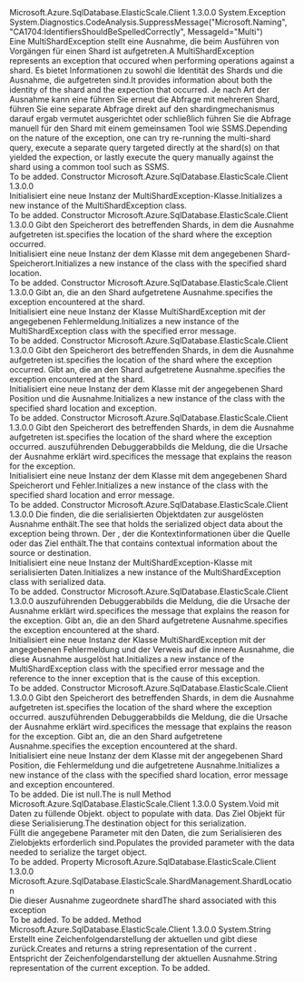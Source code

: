<Type Name="MultiShardException" FullName="Microsoft.Azure.SqlDatabase.ElasticScale.Query.MultiShardException">
  <TypeSignature Language="C#" Value="public class MultiShardException : Exception" />
  <TypeSignature Language="ILAsm" Value=".class public auto ansi serializable beforefieldinit MultiShardException extends System.Exception" />
  <TypeSignature Language="DocId" Value="T:Microsoft.Azure.SqlDatabase.ElasticScale.Query.MultiShardException" />
  <TypeSignature Language="VB.NET" Value="Public Class MultiShardException&#xA;Inherits Exception" />
  <TypeSignature Language="F#" Value="type MultiShardException = class&#xA;    inherit Exception" />
  <AssemblyInfo>
    <AssemblyName>Microsoft.Azure.SqlDatabase.ElasticScale.Client</AssemblyName>
    <AssemblyVersion>1.3.0.0</AssemblyVersion>
  </AssemblyInfo>
  <Base>
    <BaseTypeName>System.Exception</BaseTypeName>
  </Base>
  <Interfaces />
  <Attributes>
    <Attribute>
      <AttributeName>System.Diagnostics.CodeAnalysis.SuppressMessage("Microsoft.Naming", "CA1704:IdentifiersShouldBeSpelledCorrectly", MessageId="Multi")</AttributeName>
    </Attribute>
  </Attributes>
  <Docs>
    <summary>
            <span data-ttu-id="692f6-101">Eine MultiShardException stellt eine Ausnahme, die beim Ausführen von Vorgängen für einen Shard ist aufgetreten.</span><span class="sxs-lookup"><span data-stu-id="692f6-101">A MultiShardException represents an exception that occured when performing operations against a shard.</span></span>
            <span data-ttu-id="692f6-102">Es bietet Informationen zu sowohl die Identität des Shards und die Ausnahme, die aufgetreten sind.</span><span class="sxs-lookup"><span data-stu-id="692f6-102">It provides information about both the identity of the shard and the expection that occurred.</span></span>
            <span data-ttu-id="692f6-103">Je nach Art der Ausnahme kann eine führen Sie erneut die Abfrage mit mehreren Shard, führen Sie eine separate Abfrage direkt auf den shardingmechanismus darauf ergab vermutet ausgerichtet oder schließlich führen Sie die Abfrage manuell für den Shard mit einem gemeinsamen Tool wie SSMS.</span><span class="sxs-lookup"><span data-stu-id="692f6-103">Depending on the nature of the exception, one can try re-running the multi-shard query, execute a separate query targeted directly at the shard(s) on that yielded the expection, or lastly execute the query manually against the shard using a common tool such as SSMS.</span></span>  
            </summary>
    <remarks>To be added.</remarks>
  </Docs>
  <Members>
    <Member MemberName=".ctor">
      <MemberSignature Language="C#" Value="public MultiShardException ();" />
      <MemberSignature Language="ILAsm" Value=".method public hidebysig specialname rtspecialname instance void .ctor() cil managed" />
      <MemberSignature Language="DocId" Value="M:Microsoft.Azure.SqlDatabase.ElasticScale.Query.MultiShardException.#ctor" />
      <MemberSignature Language="VB.NET" Value="Public Sub New ()" />
      <MemberType>Constructor</MemberType>
      <AssemblyInfo>
        <AssemblyName>Microsoft.Azure.SqlDatabase.ElasticScale.Client</AssemblyName>
        <AssemblyVersion>1.3.0.0</AssemblyVersion>
      </AssemblyInfo>
      <Parameters />
      <Docs>
        <summary>
            <span data-ttu-id="692f6-104">Initialisiert eine neue Instanz der MultiShardException-Klasse.</span><span class="sxs-lookup"><span data-stu-id="692f6-104">Initializes a new instance of the MultiShardException class.</span></span>
            </summary>
        <remarks>To be added.</remarks>
      </Docs>
    </Member>
    <Member MemberName=".ctor">
      <MemberSignature Language="C#" Value="public MultiShardException (Microsoft.Azure.SqlDatabase.ElasticScale.ShardManagement.ShardLocation shardLocation);" />
      <MemberSignature Language="ILAsm" Value=".method public hidebysig specialname rtspecialname instance void .ctor(class Microsoft.Azure.SqlDatabase.ElasticScale.ShardManagement.ShardLocation shardLocation) cil managed" />
      <MemberSignature Language="DocId" Value="M:Microsoft.Azure.SqlDatabase.ElasticScale.Query.MultiShardException.#ctor(Microsoft.Azure.SqlDatabase.ElasticScale.ShardManagement.ShardLocation)" />
      <MemberSignature Language="F#" Value="new Microsoft.Azure.SqlDatabase.ElasticScale.Query.MultiShardException : Microsoft.Azure.SqlDatabase.ElasticScale.ShardManagement.ShardLocation -&gt; Microsoft.Azure.SqlDatabase.ElasticScale.Query.MultiShardException" Usage="new Microsoft.Azure.SqlDatabase.ElasticScale.Query.MultiShardException shardLocation" />
      <MemberType>Constructor</MemberType>
      <AssemblyInfo>
        <AssemblyName>Microsoft.Azure.SqlDatabase.ElasticScale.Client</AssemblyName>
        <AssemblyVersion>1.3.0.0</AssemblyVersion>
      </AssemblyInfo>
      <Parameters>
        <Parameter Name="shardLocation" Type="Microsoft.Azure.SqlDatabase.ElasticScale.ShardManagement.ShardLocation" />
      </Parameters>
      <Docs>
        <param name="shardLocation"> <span data-ttu-id="692f6-105">Gibt den Speicherort des betreffenden Shards, in dem die Ausnahme aufgetreten ist.</span><span class="sxs-lookup"><span data-stu-id="692f6-105">specifies the location of the shard where the exception occurred.</span></span></param>
        <summary>
            <span data-ttu-id="692f6-106">Initialisiert eine neue Instanz der dem <see cref="T:Microsoft.Azure.SqlDatabase.ElasticScale.Query.MultiShardException" /> Klasse mit dem angegebenen Shard-Speicherort.</span><span class="sxs-lookup"><span data-stu-id="692f6-106">Initializes a new instance of the <see cref="T:Microsoft.Azure.SqlDatabase.ElasticScale.Query.MultiShardException" /> class with the specified shard location.</span></span>
            </summary>
        <remarks>To be added.</remarks>
      </Docs>
    </Member>
    <Member MemberName=".ctor">
      <MemberSignature Language="C#" Value="public MultiShardException (string message);" />
      <MemberSignature Language="ILAsm" Value=".method public hidebysig specialname rtspecialname instance void .ctor(string message) cil managed" />
      <MemberSignature Language="DocId" Value="M:Microsoft.Azure.SqlDatabase.ElasticScale.Query.MultiShardException.#ctor(System.String)" />
      <MemberSignature Language="VB.NET" Value="Public Sub New (message As String)" />
      <MemberSignature Language="F#" Value="new Microsoft.Azure.SqlDatabase.ElasticScale.Query.MultiShardException : string -&gt; Microsoft.Azure.SqlDatabase.ElasticScale.Query.MultiShardException" Usage="new Microsoft.Azure.SqlDatabase.ElasticScale.Query.MultiShardException message" />
      <MemberType>Constructor</MemberType>
      <AssemblyInfo>
        <AssemblyName>Microsoft.Azure.SqlDatabase.ElasticScale.Client</AssemblyName>
        <AssemblyVersion>1.3.0.0</AssemblyVersion>
      </AssemblyInfo>
      <Parameters>
        <Parameter Name="message" Type="System.String" />
      </Parameters>
      <Docs>
        <param name="message"> <span data-ttu-id="692f6-107">Gibt an, die an den Shard aufgetretene Ausnahme.</span><span class="sxs-lookup"><span data-stu-id="692f6-107">specifies the exception encountered at the shard.</span></span></param>
        <summary>
            <span data-ttu-id="692f6-108">Initialisiert eine neue Instanz der Klasse MultiShardException mit der angegebenen Fehlermeldung.</span><span class="sxs-lookup"><span data-stu-id="692f6-108">Initializes a new instance of the MultiShardException class with the specified error message.</span></span>
            </summary>
        <remarks>To be added.</remarks>
      </Docs>
    </Member>
    <Member MemberName=".ctor">
      <MemberSignature Language="C#" Value="public MultiShardException (Microsoft.Azure.SqlDatabase.ElasticScale.ShardManagement.ShardLocation shardLocation, Exception inner);" />
      <MemberSignature Language="ILAsm" Value=".method public hidebysig specialname rtspecialname instance void .ctor(class Microsoft.Azure.SqlDatabase.ElasticScale.ShardManagement.ShardLocation shardLocation, class System.Exception inner) cil managed" />
      <MemberSignature Language="DocId" Value="M:Microsoft.Azure.SqlDatabase.ElasticScale.Query.MultiShardException.#ctor(Microsoft.Azure.SqlDatabase.ElasticScale.ShardManagement.ShardLocation,System.Exception)" />
      <MemberSignature Language="F#" Value="new Microsoft.Azure.SqlDatabase.ElasticScale.Query.MultiShardException : Microsoft.Azure.SqlDatabase.ElasticScale.ShardManagement.ShardLocation * Exception -&gt; Microsoft.Azure.SqlDatabase.ElasticScale.Query.MultiShardException" Usage="new Microsoft.Azure.SqlDatabase.ElasticScale.Query.MultiShardException (shardLocation, inner)" />
      <MemberType>Constructor</MemberType>
      <AssemblyInfo>
        <AssemblyName>Microsoft.Azure.SqlDatabase.ElasticScale.Client</AssemblyName>
        <AssemblyVersion>1.3.0.0</AssemblyVersion>
      </AssemblyInfo>
      <Parameters>
        <Parameter Name="shardLocation" Type="Microsoft.Azure.SqlDatabase.ElasticScale.ShardManagement.ShardLocation" />
        <Parameter Name="inner" Type="System.Exception" />
      </Parameters>
      <Docs>
        <param name="shardLocation"> <span data-ttu-id="692f6-109">Gibt den Speicherort des betreffenden Shards, in dem die Ausnahme aufgetreten ist.</span><span class="sxs-lookup"><span data-stu-id="692f6-109">specifies the location of the shard where the exception occurred.</span></span></param>
        <param name="inner"> <span data-ttu-id="692f6-110">Gibt an, die an den Shard aufgetretene Ausnahme.</span><span class="sxs-lookup"><span data-stu-id="692f6-110">specifies the exception encountered at the shard.</span></span></param>
        <summary>
            <span data-ttu-id="692f6-111">Initialisiert eine neue Instanz der dem <see cref="T:Microsoft.Azure.SqlDatabase.ElasticScale.Query.MultiShardException" /> Klasse mit der angegebenen Shard Position und die Ausnahme.</span><span class="sxs-lookup"><span data-stu-id="692f6-111">Initializes a new instance of the <see cref="T:Microsoft.Azure.SqlDatabase.ElasticScale.Query.MultiShardException" /> class with the specified shard location and exception.</span></span>
            </summary>
        <remarks>To be added.</remarks>
      </Docs>
    </Member>
    <Member MemberName=".ctor">
      <MemberSignature Language="C#" Value="public MultiShardException (Microsoft.Azure.SqlDatabase.ElasticScale.ShardManagement.ShardLocation shardLocation, string message);" />
      <MemberSignature Language="ILAsm" Value=".method public hidebysig specialname rtspecialname instance void .ctor(class Microsoft.Azure.SqlDatabase.ElasticScale.ShardManagement.ShardLocation shardLocation, string message) cil managed" />
      <MemberSignature Language="DocId" Value="M:Microsoft.Azure.SqlDatabase.ElasticScale.Query.MultiShardException.#ctor(Microsoft.Azure.SqlDatabase.ElasticScale.ShardManagement.ShardLocation,System.String)" />
      <MemberSignature Language="F#" Value="new Microsoft.Azure.SqlDatabase.ElasticScale.Query.MultiShardException : Microsoft.Azure.SqlDatabase.ElasticScale.ShardManagement.ShardLocation * string -&gt; Microsoft.Azure.SqlDatabase.ElasticScale.Query.MultiShardException" Usage="new Microsoft.Azure.SqlDatabase.ElasticScale.Query.MultiShardException (shardLocation, message)" />
      <MemberType>Constructor</MemberType>
      <AssemblyInfo>
        <AssemblyName>Microsoft.Azure.SqlDatabase.ElasticScale.Client</AssemblyName>
        <AssemblyVersion>1.3.0.0</AssemblyVersion>
      </AssemblyInfo>
      <Parameters>
        <Parameter Name="shardLocation" Type="Microsoft.Azure.SqlDatabase.ElasticScale.ShardManagement.ShardLocation" />
        <Parameter Name="message" Type="System.String" />
      </Parameters>
      <Docs>
        <param name="shardLocation"> <span data-ttu-id="692f6-112">Gibt den Speicherort des betreffenden Shards, in dem die Ausnahme aufgetreten ist.</span><span class="sxs-lookup"><span data-stu-id="692f6-112">specifies the location of the shard where the exception occurred.</span></span></param>
        <param name="message"> <span data-ttu-id="692f6-113">auszuführenden Debuggerabbilds die Meldung, die die Ursache der Ausnahme erklärt wird.</span><span class="sxs-lookup"><span data-stu-id="692f6-113">specifices the message that explains the reason for the exception.</span></span></param>
        <summary>
            <span data-ttu-id="692f6-114">Initialisiert eine neue Instanz der dem <see cref="T:Microsoft.Azure.SqlDatabase.ElasticScale.Query.MultiShardException" /> Klasse mit dem angegebenen Shard Speicherort und Fehler.</span><span class="sxs-lookup"><span data-stu-id="692f6-114">Initializes a new instance of the <see cref="T:Microsoft.Azure.SqlDatabase.ElasticScale.Query.MultiShardException" /> class with the specified shard location and error message.</span></span>
            </summary>
        <remarks>To be added.</remarks>
      </Docs>
    </Member>
    <Member MemberName=".ctor">
      <MemberSignature Language="C#" Value="protected MultiShardException (System.Runtime.Serialization.SerializationInfo info, System.Runtime.Serialization.StreamingContext context);" />
      <MemberSignature Language="ILAsm" Value=".method familyhidebysig specialname rtspecialname instance void .ctor(class System.Runtime.Serialization.SerializationInfo info, valuetype System.Runtime.Serialization.StreamingContext context) cil managed" />
      <MemberSignature Language="DocId" Value="M:Microsoft.Azure.SqlDatabase.ElasticScale.Query.MultiShardException.#ctor(System.Runtime.Serialization.SerializationInfo,System.Runtime.Serialization.StreamingContext)" />
      <MemberSignature Language="VB.NET" Value="Protected Sub New (info As SerializationInfo, context As StreamingContext)" />
      <MemberSignature Language="F#" Value="new Microsoft.Azure.SqlDatabase.ElasticScale.Query.MultiShardException : System.Runtime.Serialization.SerializationInfo * System.Runtime.Serialization.StreamingContext -&gt; Microsoft.Azure.SqlDatabase.ElasticScale.Query.MultiShardException" Usage="new Microsoft.Azure.SqlDatabase.ElasticScale.Query.MultiShardException (info, context)" />
      <MemberType>Constructor</MemberType>
      <AssemblyInfo>
        <AssemblyName>Microsoft.Azure.SqlDatabase.ElasticScale.Client</AssemblyName>
        <AssemblyVersion>1.3.0.0</AssemblyVersion>
      </AssemblyInfo>
      <Parameters>
        <Parameter Name="info" Type="System.Runtime.Serialization.SerializationInfo" />
        <Parameter Name="context" Type="System.Runtime.Serialization.StreamingContext" />
      </Parameters>
      <Docs>
        <param name="info">
            <span data-ttu-id="692f6-115">Die <see cref="T:System.Runtime.Serialization.SerializationInfo" /> finden, die die serialisierten Objektdaten zur ausgelösten Ausnahme enthält.</span><span class="sxs-lookup"><span data-stu-id="692f6-115">The <see cref="T:System.Runtime.Serialization.SerializationInfo" /> see that holds the serialized object data about the exception being thrown.</span></span>
            </param>
        <param name="context">
            <span data-ttu-id="692f6-116">Der <see cref="T:System.Runtime.Serialization.StreamingContext" />, der die Kontextinformationen über die Quelle oder das Ziel enthält.</span><span class="sxs-lookup"><span data-stu-id="692f6-116">The <see cref="T:System.Runtime.Serialization.StreamingContext" /> that contains contextual information about the source or destination.</span></span>
            </param>
        <summary>
            <span data-ttu-id="692f6-117">Initialisiert eine neue Instanz der MultiShardException-Klasse mit serialisierten Daten.</span><span class="sxs-lookup"><span data-stu-id="692f6-117">Initializes a new instance of the MultiShardException class with serialized data.</span></span>
            </summary>
        <remarks>To be added.</remarks>
      </Docs>
    </Member>
    <Member MemberName=".ctor">
      <MemberSignature Language="C#" Value="public MultiShardException (string message, Exception innerException);" />
      <MemberSignature Language="ILAsm" Value=".method public hidebysig specialname rtspecialname instance void .ctor(string message, class System.Exception innerException) cil managed" />
      <MemberSignature Language="DocId" Value="M:Microsoft.Azure.SqlDatabase.ElasticScale.Query.MultiShardException.#ctor(System.String,System.Exception)" />
      <MemberSignature Language="VB.NET" Value="Public Sub New (message As String, innerException As Exception)" />
      <MemberSignature Language="F#" Value="new Microsoft.Azure.SqlDatabase.ElasticScale.Query.MultiShardException : string * Exception -&gt; Microsoft.Azure.SqlDatabase.ElasticScale.Query.MultiShardException" Usage="new Microsoft.Azure.SqlDatabase.ElasticScale.Query.MultiShardException (message, innerException)" />
      <MemberType>Constructor</MemberType>
      <AssemblyInfo>
        <AssemblyName>Microsoft.Azure.SqlDatabase.ElasticScale.Client</AssemblyName>
        <AssemblyVersion>1.3.0.0</AssemblyVersion>
      </AssemblyInfo>
      <Parameters>
        <Parameter Name="message" Type="System.String" />
        <Parameter Name="innerException" Type="System.Exception" />
      </Parameters>
      <Docs>
        <param name="message"> <span data-ttu-id="692f6-118">auszuführenden Debuggerabbilds die Meldung, die die Ursache der Ausnahme erklärt wird.</span><span class="sxs-lookup"><span data-stu-id="692f6-118">specifices the message that explains the reason for the exception.</span></span></param>
        <param name="innerException"> <span data-ttu-id="692f6-119">Gibt an, die an den Shard aufgetretene Ausnahme.</span><span class="sxs-lookup"><span data-stu-id="692f6-119">specifies the exception encountered at the shard.</span></span></param>
        <summary>
            <span data-ttu-id="692f6-120">Initialisiert eine neue Instanz der Klasse MultiShardException mit der angegebenen Fehlermeldung und der Verweis auf die innere Ausnahme, die diese Ausnahme ausgelöst hat.</span><span class="sxs-lookup"><span data-stu-id="692f6-120">Initializes a new instance of the MultiShardException class with the specified error message and the reference to the inner exception that is the cause of this exception.</span></span>
            </summary>
        <remarks>To be added.</remarks>
      </Docs>
    </Member>
    <Member MemberName=".ctor">
      <MemberSignature Language="C#" Value="public MultiShardException (Microsoft.Azure.SqlDatabase.ElasticScale.ShardManagement.ShardLocation shardLocation, string message, Exception inner);" />
      <MemberSignature Language="ILAsm" Value=".method public hidebysig specialname rtspecialname instance void .ctor(class Microsoft.Azure.SqlDatabase.ElasticScale.ShardManagement.ShardLocation shardLocation, string message, class System.Exception inner) cil managed" />
      <MemberSignature Language="DocId" Value="M:Microsoft.Azure.SqlDatabase.ElasticScale.Query.MultiShardException.#ctor(Microsoft.Azure.SqlDatabase.ElasticScale.ShardManagement.ShardLocation,System.String,System.Exception)" />
      <MemberSignature Language="F#" Value="new Microsoft.Azure.SqlDatabase.ElasticScale.Query.MultiShardException : Microsoft.Azure.SqlDatabase.ElasticScale.ShardManagement.ShardLocation * string * Exception -&gt; Microsoft.Azure.SqlDatabase.ElasticScale.Query.MultiShardException" Usage="new Microsoft.Azure.SqlDatabase.ElasticScale.Query.MultiShardException (shardLocation, message, inner)" />
      <MemberType>Constructor</MemberType>
      <AssemblyInfo>
        <AssemblyName>Microsoft.Azure.SqlDatabase.ElasticScale.Client</AssemblyName>
        <AssemblyVersion>1.3.0.0</AssemblyVersion>
      </AssemblyInfo>
      <Parameters>
        <Parameter Name="shardLocation" Type="Microsoft.Azure.SqlDatabase.ElasticScale.ShardManagement.ShardLocation" />
        <Parameter Name="message" Type="System.String" />
        <Parameter Name="inner" Type="System.Exception" />
      </Parameters>
      <Docs>
        <param name="shardLocation"> <span data-ttu-id="692f6-121">Gibt den Speicherort des betreffenden Shards, in dem die Ausnahme aufgetreten ist.</span><span class="sxs-lookup"><span data-stu-id="692f6-121">specifies the location of the shard where the exception occurred.</span></span></param>
        <param name="message"> <span data-ttu-id="692f6-122">auszuführenden Debuggerabbilds die Meldung, die die Ursache der Ausnahme erklärt wird.</span><span class="sxs-lookup"><span data-stu-id="692f6-122">specifices the message that explains the reason for the exception.</span></span></param>
        <param name="inner"> <span data-ttu-id="692f6-123">Gibt an, die an den Shard aufgetretene Ausnahme.</span><span class="sxs-lookup"><span data-stu-id="692f6-123">specifies the exception encountered at the shard.</span></span></param>
        <summary>
            <span data-ttu-id="692f6-124">Initialisiert eine neue Instanz der dem <see cref="T:Microsoft.Azure.SqlDatabase.ElasticScale.Query.MultiShardException" /> Klasse mit der angegebenen Shard Position, die Fehlermeldung und die aufgetretene Ausnahme.</span><span class="sxs-lookup"><span data-stu-id="692f6-124">Initializes a new instance of the <see cref="T:Microsoft.Azure.SqlDatabase.ElasticScale.Query.MultiShardException" /> class with the specified shard location, error message and exception encountered.</span></span>
            </summary>
        <remarks>To be added.</remarks>
        <exception cref="T:System.ArgumentNullException"><span data-ttu-id="692f6-125">Die <paramref name="shardLocation" /> ist null.</span><span class="sxs-lookup"><span data-stu-id="692f6-125">The <paramref name="shardLocation" /> is null</span></span> </exception>
      </Docs>
    </Member>
    <Member MemberName="GetObjectData">
      <MemberSignature Language="C#" Value="public override void GetObjectData (System.Runtime.Serialization.SerializationInfo info, System.Runtime.Serialization.StreamingContext context);" />
      <MemberSignature Language="ILAsm" Value=".method public hidebysig virtual instance void GetObjectData(class System.Runtime.Serialization.SerializationInfo info, valuetype System.Runtime.Serialization.StreamingContext context) cil managed" />
      <MemberSignature Language="DocId" Value="M:Microsoft.Azure.SqlDatabase.ElasticScale.Query.MultiShardException.GetObjectData(System.Runtime.Serialization.SerializationInfo,System.Runtime.Serialization.StreamingContext)" />
      <MemberSignature Language="VB.NET" Value="Public Overrides Sub GetObjectData (info As SerializationInfo, context As StreamingContext)" />
      <MemberSignature Language="F#" Value="override this.GetObjectData : System.Runtime.Serialization.SerializationInfo * System.Runtime.Serialization.StreamingContext -&gt; unit" Usage="multiShardException.GetObjectData (info, context)" />
      <MemberType>Method</MemberType>
      <AssemblyInfo>
        <AssemblyName>Microsoft.Azure.SqlDatabase.ElasticScale.Client</AssemblyName>
        <AssemblyVersion>1.3.0.0</AssemblyVersion>
      </AssemblyInfo>
      <ReturnValue>
        <ReturnType>System.Void</ReturnType>
      </ReturnValue>
      <Parameters>
        <Parameter Name="info" Type="System.Runtime.Serialization.SerializationInfo" />
        <Parameter Name="context" Type="System.Runtime.Serialization.StreamingContext" />
      </Parameters>
      <Docs>
        <param name="info">
          <span data-ttu-id="692f6-126"><see cref="T:System.Runtime.Serialization.SerializationInfo" />mit Daten zu füllende Objekt.</span><span class="sxs-lookup"><span data-stu-id="692f6-126"><see cref="T:System.Runtime.Serialization.SerializationInfo" /> object to populate with data.</span></span></param>
        <param name="context"><span data-ttu-id="692f6-127">Das Ziel <see cref="T:System.Runtime.Serialization.StreamingContext" /> Objekt für diese Serialisierung.</span><span class="sxs-lookup"><span data-stu-id="692f6-127">The destination <see cref="T:System.Runtime.Serialization.StreamingContext" /> object for this serialization.</span></span></param>
        <summary>
            <span data-ttu-id="692f6-128">Füllt die angegebene <see cref="T:System.Runtime.Serialization.SerializationInfo" /> Parameter mit den Daten, die zum Serialisieren des Zielobjekts erforderlich sind.</span><span class="sxs-lookup"><span data-stu-id="692f6-128">Populates the provided <see cref="T:System.Runtime.Serialization.SerializationInfo" /> parameter with the data needed to serialize the target object.</span></span>
            </summary>
        <remarks>To be added.</remarks>
      </Docs>
    </Member>
    <Member MemberName="ShardLocation">
      <MemberSignature Language="C#" Value="public Microsoft.Azure.SqlDatabase.ElasticScale.ShardManagement.ShardLocation ShardLocation { get; }" />
      <MemberSignature Language="ILAsm" Value=".property instance class Microsoft.Azure.SqlDatabase.ElasticScale.ShardManagement.ShardLocation ShardLocation" />
      <MemberSignature Language="DocId" Value="P:Microsoft.Azure.SqlDatabase.ElasticScale.Query.MultiShardException.ShardLocation" />
      <MemberSignature Language="VB.NET" Value="Public ReadOnly Property ShardLocation As ShardLocation" />
      <MemberSignature Language="F#" Value="member this.ShardLocation : Microsoft.Azure.SqlDatabase.ElasticScale.ShardManagement.ShardLocation" Usage="Microsoft.Azure.SqlDatabase.ElasticScale.Query.MultiShardException.ShardLocation" />
      <MemberType>Property</MemberType>
      <AssemblyInfo>
        <AssemblyName>Microsoft.Azure.SqlDatabase.ElasticScale.Client</AssemblyName>
        <AssemblyVersion>1.3.0.0</AssemblyVersion>
      </AssemblyInfo>
      <ReturnValue>
        <ReturnType>Microsoft.Azure.SqlDatabase.ElasticScale.ShardManagement.ShardLocation</ReturnType>
      </ReturnValue>
      <Docs>
        <summary>
            <span data-ttu-id="692f6-129">Die dieser Ausnahme zugeordnete shard</span><span class="sxs-lookup"><span data-stu-id="692f6-129">The shard associated with this exception</span></span>
            </summary>
        <value>To be added.</value>
        <remarks>To be added.</remarks>
      </Docs>
    </Member>
    <Member MemberName="ToString">
      <MemberSignature Language="C#" Value="public override string ToString ();" />
      <MemberSignature Language="ILAsm" Value=".method public hidebysig virtual instance string ToString() cil managed" />
      <MemberSignature Language="DocId" Value="M:Microsoft.Azure.SqlDatabase.ElasticScale.Query.MultiShardException.ToString" />
      <MemberSignature Language="VB.NET" Value="Public Overrides Function ToString () As String" />
      <MemberSignature Language="F#" Value="override this.ToString : unit -&gt; string" Usage="multiShardException.ToString " />
      <MemberType>Method</MemberType>
      <AssemblyInfo>
        <AssemblyName>Microsoft.Azure.SqlDatabase.ElasticScale.Client</AssemblyName>
        <AssemblyVersion>1.3.0.0</AssemblyVersion>
      </AssemblyInfo>
      <ReturnValue>
        <ReturnType>System.String</ReturnType>
      </ReturnValue>
      <Parameters />
      <Docs>
        <summary>
            <span data-ttu-id="692f6-130">Erstellt eine Zeichenfolgendarstellung der aktuellen <see cref="T:Microsoft.Azure.SqlDatabase.ElasticScale.Query.MultiShardException" /> und gibt diese zurück.</span><span class="sxs-lookup"><span data-stu-id="692f6-130">Creates and returns a string representation of the current <see cref="T:Microsoft.Azure.SqlDatabase.ElasticScale.Query.MultiShardException" />.</span></span>
            </summary>
        <returns><span data-ttu-id="692f6-131">Entspricht der Zeichenfolgendarstellung der aktuellen Ausnahme.</span><span class="sxs-lookup"><span data-stu-id="692f6-131">String representation of the current exception.</span></span></returns>
        <remarks>To be added.</remarks>
      </Docs>
    </Member>
  </Members>
</Type>